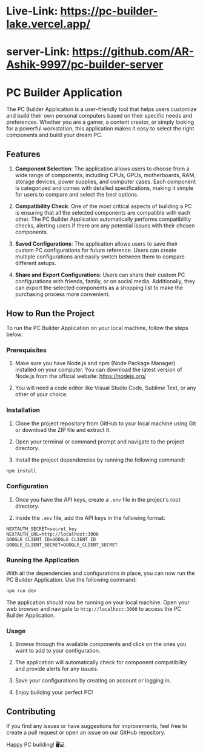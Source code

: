 # Live-Link: https://pc-builder-lake.vercel.app/

# server-Link: https://github.com/AR-Ashik-9997/pc-builder-server

# PC Builder Application

The PC Builder Application is a user-friendly tool that helps users customize and build their own personal computers based on their specific needs and preferences. Whether you are a gamer, a content creator, or simply looking for a powerful workstation, this application makes it easy to select the right components and build your dream PC.

## Features

1. **Component Selection**: The application allows users to choose from a wide range of components, including CPUs, GPUs, motherboards, RAM, storage devices, power supplies, and computer cases. Each component is categorized and comes with detailed specifications, making it simple for users to compare and select the best options.

2. **Compatibility Check**: One of the most critical aspects of building a PC is ensuring that all the selected components are compatible with each other. The PC Builder Application automatically performs compatibility checks, alerting users if there are any potential issues with their chosen components.


4. **Saved Configurations**: The application allows users to save their custom PC configurations for future reference. Users can create multiple configurations and easily switch between them to compare different setups.


6. **Share and Export Configurations**: Users can share their custom PC configurations with friends, family, or on social media. Additionally, they can export the selected components as a shopping list to make the purchasing process more convenient.

## How to Run the Project

To run the PC Builder Application on your local machine, follow the steps below:

### Prerequisites

1. Make sure you have Node.js and npm (Node Package Manager) installed on your computer. You can download the latest version of Node.js from the official website: https://nodejs.org/

2. You will need a code editor like Visual Studio Code, Sublime Text, or any other of your choice.

### Installation

1. Clone the project repository from GitHub to your local machine using Git or download the ZIP file and extract it.

2. Open your terminal or command prompt and navigate to the project directory.

3. Install the project dependencies by running the following command:

```bash
npm install
```

### Configuration

1. Once you have the API keys, create a `.env` file in the project's root directory.

2. Inside the `.env` file, add the API keys in the following format:

```env
NEXTAUTH_SECRET=secret_key
NEXTAUTH_URL=http://localhost:3000
GOOGLE_CLIENT_ID=GOOGLE_CLIENT_ID
GOOGLE_CLIENT_SECRET=GOOGLE_CLIENT_SECRET
```

### Running the Application

With all the dependencies and configurations in place, you can now run the PC Builder Application. Use the following command:

```bash
npm run dev
```

The application should now be running on your local machine. Open your web browser and navigate to `http://localhost:3000` to access the PC Builder Application.

### Usage

1. Browse through the available components and click on the ones you want to add to your configuration.

2. The application will automatically check for component compatibility and provide alerts for any issues.

4. Save your configurations by creating an account or logging in.

7. Enjoy building your perfect PC!

## Contributing

If you find any issues or have suggestions for improvements, feel free to create a pull request or open an issue on our GitHub repository.

Happy PC building! 🖥️💻